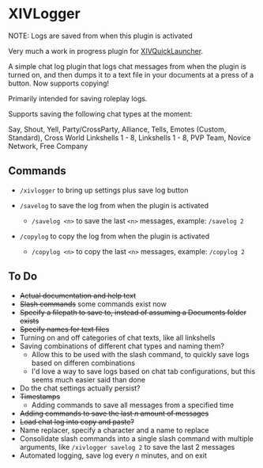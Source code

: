 # XIVLogger

NOTE: Logs are saved from when this plugin is activated

Very much a work in progress plugin for [XIVQuickLauncher](https://github.com/goatcorp/FFXIVQuickLauncher). 

A simple chat log plugin that logs chat messages from when the plugin is turned on, and then dumps it to a text file in your documents at a press of a button. Now supports copying!

Primarily intended for saving roleplay logs.

Supports saving the following chat types at the moment:

Say, Shout, Yell, Party/CrossParty, Alliance, Tells, Emotes (Custom, Standard), Cross World Linkshells 1 - 8, Linkshells 1 - 8, PVP Team, Novice Network, Free Company


## Commands

* ``/xivlogger`` to bring up settings plus save log button

* ``/savelog`` to save the log from when the plugin is activated
    * ``/savelog <n>`` to save the last ``<n>`` messages, example: ``/savelog 2``

* ``/copylog`` to copy the log from when the plugin is activated
    * ``/copylog <n>`` to copy the last ``<n>`` messages, example: ``/copylog 2``

## To Do

* <strike>Actual documentation and help text</strike>
* <strike>Slash commands</strike> some commands exist now
* <strike>Specify a filepath to save to, instead of assuming a Documents folder exists</strike>
* <strike>Specify names for text files</strike>
* Turning on and off categories of chat texts, like all linkshells
* Saving combinations of different chat types and naming them?
    * Allow this to be used with the slash command, to quickly save logs based on differen combinations
    * I'd love a way to save logs based on chat tab configurations, but this seems much easier said than done
* Do the chat settings actually persist?
* <strike>Timestamps</strike>
    * Adding commands to save all messages from a specified time
* <strike>Adding commands to save the last <i>n</i> amount of messages</strike>
* <strike>Load chat log into copy and paste?</strike>
* Name replacer, specify a character and a name to replace
* Consolidate slash commands into a single slash command with multiple arguments, like ``/xivlogger savelog 2`` to save the last 2 messages
* Automated logging, save log every <i>n</i> minutes, and on exit